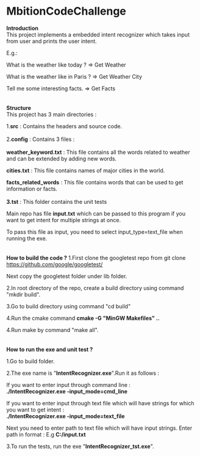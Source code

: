 # MbitionCodeChallenge

**Introduction**
<br>
This project implements a embedded intent recognizer which takes input from user and prints the user intent.

E.g.:

What is the weather like today ? => Get Weather

What is the weather like in Paris ? => Get Weather City

Tell me some interesting facts. => Get Facts
<br>
<br>
<br>
**Structure**
<br>
This project has 3 main directories :

1.**src** : Contains the headers and source code.
<br>
<br>
2.**config** : Contains 3 files :
<br>
<br>
**weather_keyword.txt** : This file contains all the words related to weather and can be extended by adding new words.

**cities.txt** : This file contains names of major cities in the world.

**facts_related_words** : This file contains words that can be used to get information or facts.
<br>
<br>
**3.tst** : This folder contains the unit tests


Main repo has file **input.txt** which can be passed to this program if you want to get intent for multiple strings at once.

To pass this file as input, you need to select input_type=text_file when running the exe.
<br>
<br>
<br>
**How to build the code ?**
1.First clone the googletest repo from git clone https://github.com/google/googletest/

Next copy the googletest folder under lib folder.

2.In root directory of the repo, create a build directory using command "mkdir build".

3.Go to build directory using command "cd build"

4.Run the cmake command **cmake -G "MinGW Makefiles" ..**

4.Run make by command "make all".
<br>
<br>
<br>
**How to run the exe and unit test ?**

1.Go to build folder.

2.The exe name is "**IntentRecognizer.exe**".Run it as follows :

If you want to enter input through command line :
<br>
**./IntentRecognizer.exe -input_mode=cmd_line**

If you want to enter input through text file which will have strings for which you want to get intent :
<br>
**./IntentRecognizer.exe -input_mode=text_file**

Next you need to enter path to text file which will have input strings.
Enter path in format : E.g **C:/input.txt**

3.To run the tests, run the exe "**IntentRecognizer_tst.exe**".
